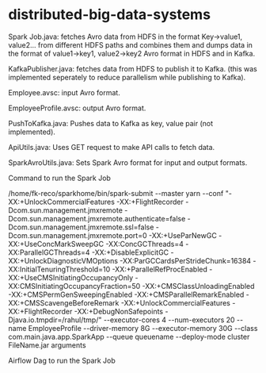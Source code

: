 # distributed-big-data-systems
Spark Job.java: fetches Avro data from HDFS in the format Key->value1, value2... from different HDFS paths and combines them and dumps data in the format of value1->key1, value2->key2 Avro format in HDFS and in Kafka.

KafkaPublisher.java: fetches data from HDFS to publish it to Kafka.
(this was implemented seperately to reduce parallelism while publishing to Kafka).

Employee.avsc: input Avro format.

EmployeeProfile.avsc: output Avro format.

PushToKafka.java: Pushes data to Kafka as key, value pair (not implemented).

ApiUtils.java: Uses GET request to make API calls to fetch data.

SparkAvroUtils.java: Sets Spark Avro format for input and output formats.

Command to run the Spark Job

/home/fk-reco/sparkhome/bin/spark-submit  --master yarn --conf "-XX:+UnlockCommercialFeatures -XX:+FlightRecorder -Dcom.sun.management.jmxremote -Dcom.sun.management.jmxremote.authenticate=false -Dcom.sun.management.jmxremote.ssl=false -Dcom.sun.management.jmxremote.port=0 -XX:+UseParNewGC -XX:+UseConcMarkSweepGC -XX:ConcGCThreads=4 -XX:ParallelGCThreads=4 -XX:+DisableExplicitGC -XX:+UnlockDiagnosticVMOptions -XX:ParGCCardsPerStrideChunk=16384 -XX:InitialTenuringThreshold=10 -XX:+ParallelRefProcEnabled -XX:+UseCMSInitiatingOccupancyOnly -XX:CMSInitiatingOccupancyFraction=50 -XX:+CMSClassUnloadingEnabled -XX:+CMSPermGenSweepingEnabled -XX:+CMSParallelRemarkEnabled -XX:+CMSScavengeBeforeRemark -XX:+UnlockCommercialFeatures -XX:+FlightRecorder -XX:+DebugNonSafepoints -Djava.io.tmpdir=/rahul/tmp/" --executor-cores 4 --num-executors 20 --name EmployeeProfile --driver-memory 8G --executor-memory 30G --class com.main.java.app.SparkApp --queue queuename --deploy-mode cluster FileName.jar arguments

Airflow Dag to run the Spark Job


